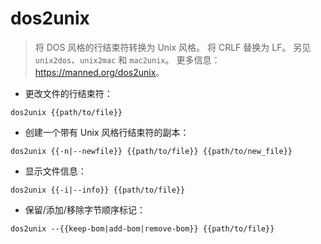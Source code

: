 # dos2unix

> 将 DOS 风格的行结束符转换为 Unix 风格。
> 将 CRLF 替换为 LF。
> 另见 `unix2dos`、`unix2mac` 和 `mac2unix`。
> 更多信息：<https://manned.org/dos2unix>。

- 更改文件的行结束符：

`dos2unix {{path/to/file}}`

- 创建一个带有 Unix 风格行结束符的副本：

`dos2unix {{-n|--newfile}} {{path/to/file}} {{path/to/new_file}}`

- 显示文件信息：

`dos2unix {{-i|--info}} {{path/to/file}}`

- 保留/添加/移除字节顺序标记：

`dos2unix --{{keep-bom|add-bom|remove-bom}} {{path/to/file}}`